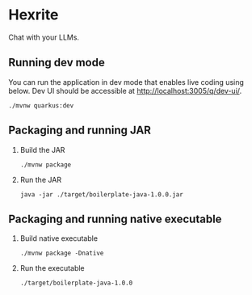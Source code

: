 # Hexrite

Chat with your LLMs.

## Running dev mode

You can run the application in dev mode that enables live coding using below. Dev UI should be accessible at [http://localhost:3005/q/dev-ui/](http://localhost:3005/q/dev-ui/).

```shell
./mvnw quarkus:dev
```

## Packaging and running JAR

1. Build the JAR

   ```shell
   ./mvnw package
   ```

2. Run the JAR

   ```shell
   java -jar ./target/boilerplate-java-1.0.0.jar
   ```

## Packaging and running native executable

1. Build native executable

   ```shell
   ./mvnw package -Dnative
   ```

2. Run the executable

   ```shell
   ./target/boilerplate-java-1.0.0
   ```
